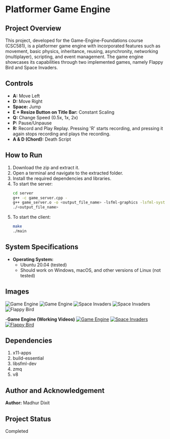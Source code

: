 # Platformer Game Engine

## Project Overview
This project, developed for the Game-Engine-Foundations course (CSC581), is a platformer game engine with incorporated features such as movement, basic physics, inheritance, reusing, asynchronity, networking (multiplayer), scripting, and event management. The game engine showcases its capabilities through two implemented games, namely Flappy Bird and Space Invaders.

## Controls
- **A:** Move Left
- **D:** Move Right
- **Space:** Jump
- **E + Resize Button on Title Bar:** Constant Scaling
- **Q:** Change Speed (0.5x, 1x, 2x)
- **P:** Pause/Unpause
- **R:** Record and Play Replay. Pressing 'R' starts recording, and pressing it again stops recording and plays the recording.
- **A & D (Chord):** Death Script

## How to Run
1. Download the zip and extract it.
2. Open a terminal and navigate to the extracted folder.
3. Install the required dependencies and libraries.
4. To start the server:
    ```bash
    cd server
    g++ -c game_server.cpp -
    g++ game_server.o -o <output_file_name> -lsfml-graphics -lsfml-system -lsfml-window -lzmq
    ./<output_file_name>
    ```
5. To start the client:
    ```bash
    make
    ./main
    ```

## System Specifications
- **Operating System:**
  - Ubuntu 20.04 (tested)
  - Should work on Windows, macOS, and other versions of Linux (not tested)

## Images
![Game Engine](assets/1.png)
![Game Engine](assets/2.png)
![Space Invaders](assets/3.png)
![Space Invaders](assets/4.png)
![Flappy Bird](assets/5.png)

-**Game Engine (Working Videos)**
[![Game Engine](assets/1.png)](assets/6.mp4)
[![Space Invaders](assets/3.png)](assets/7.mp4)
[![Flappy Bird](assets/5.png)](assets/8.mp4)

## Dependencies
1. x11-apps
2. build-essential
3. libsfml-dev
4. zmq
5. v8

## Author and Acknowledgement
**Author:** Madhur Dixit

## Project Status
Completed


